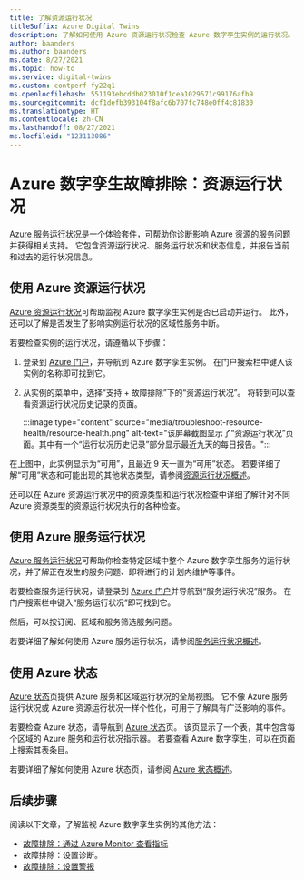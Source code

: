 ```yaml
---
title: 了解资源运行状况
titleSuffix: Azure Digital Twins
description: 了解如何使用 Azure 资源运行状况检查 Azure 数字孪生实例的运行状况。
author: baanders
ms.author: baanders
ms.date: 8/27/2021
ms.topic: how-to
ms.service: digital-twins
ms.custom: contperf-fy22q1
ms.openlocfilehash: 551193ebcddb023010f1cea1029571c99176afb9
ms.sourcegitcommit: dcf1defb393104f8afc6b707fc748e0ff4c81830
ms.translationtype: HT
ms.contentlocale: zh-CN
ms.lasthandoff: 08/27/2021
ms.locfileid: "123113086"
---
```

# <a name="troubleshooting-azure-digital-twins-resource-health"></a>Azure 数字孪生故障排除：资源运行状况

[Azure 服务运行状况](../service-health/index.yml)是一个体验套件，可帮助你诊断影响 Azure 资源的服务问题并获得相关支持。 它包含资源运行状况、服务运行状况和状态信息，并报告当前和过去的运行状况信息。

## <a name="use-azure-resource-health"></a>使用 Azure 资源运行状况

[Azure 资源运行状况](../service-health/resource-health-overview.md)可帮助监视 Azure 数字孪生实例是否已启动并运行。 此外，还可以了解是否发生了影响实例运行状况的区域性服务中断。

若要检查实例的运行状况，请遵循以下步骤：

1. 登录到 [Azure 门户](https://portal.azure.com)，并导航到 Azure 数字孪生实例。 在门户搜索栏中键入该实例的名称即可找到它。 

2. 从实例的菜单中，选择“支持 + 故障排除”下的“资源运行状况”。 将转到可以查看资源运行状况历史记录的页面。 

    :::image type="content" source="media/troubleshoot-resource-health/resource-health.png" alt-text="该屏幕截图显示了“资源运行状况”页面。其中有一个“运行状况历史记录”部分显示最近九天的每日报告。":::

在上图中，此实例显示为“可用”，且最近 9 天一直为“可用”状态。 若要详细了解“可用”状态和可能出现的其他状态类型，请参阅[资源运行状况概述](../service-health/resource-health-overview.md)。

还可以在 Azure 资源运行状况中的资源类型和运行状况检查中详细了解针对不同 Azure 资源类型的资源运行状况执行的各种检查。

## <a name="use-azure-service-health"></a>使用 Azure 服务运行状况

[Azure 服务运行状况](../service-health/service-health-overview.md)可帮助你检查特定区域中整个 Azure 数字孪生服务的运行状况，并了解正在发生的服务问题、即将进行的计划内维护等事件。

若要检查服务运行状况，请登录到 [Azure 门户](https://portal.azure.com)并导航到“服务运行状况”服务。 在门户搜索栏中键入“服务运行状况”即可找到它。 

然后，可以按订阅、区域和服务筛选服务问题。

若要详细了解如何使用 Azure 服务运行状况，请参阅[服务运行状况概述](../service-health/service-health-overview.md)。

## <a name="use-azure-status"></a>使用 Azure 状态

[Azure 状态](../service-health/azure-status-overview.md)页提供 Azure 服务和区域运行状况的全局视图。 它不像 Azure 服务运行状况或 Azure 资源运行状况一样个性化，可用于了解具有广泛影响的事件。

若要检查 Azure 状态，请导航到 [Azure 状态](https://status.azure.com/status/)页。 该页显示了一个表，其中包含每个区域的 Azure 服务和运行状况指示器。 若要查看 Azure 数字孪生，可以在页面上搜索其表条目。

若要详细了解如何使用 Azure 状态页，请参阅 [Azure 状态概述](../service-health/azure-status-overview.md)。

## <a name="next-steps"></a>后续步骤

阅读以下文章，了解监视 Azure 数字孪生实例的其他方法：
* [故障排除：通过 Azure Monitor 查看指标](troubleshoot-metrics.md)
* 故障排除：设置诊断。
* [故障排除：设置警报](troubleshoot-alerts.md)
